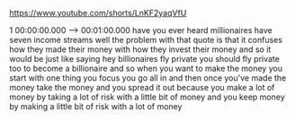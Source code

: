 https://www.youtube.com/shorts/LnKF2yaqVfU

1 00:00:00.000 --\> 00:01:00.000 have you ever heard millionaires have
seven income streams well the problem with that quote is that it
confuses how they made their money with how they invest their money and
so it would be just like saying hey billionaires fly private you should
fly private too to become a billionaire and so when you want to make the
money you start with one thing you focus you go all in and then once
you've made the money take the money and you spread it out because you
make a lot of money by taking a lot of risk with a little bit of money
and you keep money by making a little bit of risk with a lot of money
